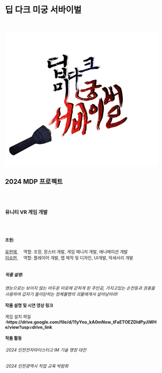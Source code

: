 <h1>딥 다크 미궁 서바이벌</h1><br><br>
<img src="DeepDarkLabyrinthSurvival/Assets/Image/Logo.png" alt="logo" />
<h2>2024 MDP 프로젝트</h2><br><br>
<h3>유니티 VR 게임 개발</h3><br><br>
<h4>조원: </h4>
<A href = "https://github.com/hyunjae0912" target = "링크 방법" > 유현재  </A> 
&emsp; 역할: 조장, 몬스터 개발, 게임 매니저 개발, 애니메이션 개발 <br>
<A href = "https://github.com/leesh0829" target = "링크 방법" > 이승현 </A>
&emsp; 역할: 플레이어 개발, 맵 제작 및 디자인, UI개발, 악세서리 개발 <br><br>
<h5>작품 설명:</h5>
<i>맨눈으로는 보이지 않는 어두운 미로에 갇히게 된 주인공,
가지고있는 손전등과 권총을 사용하여 갑자기 들이닫히는 정체불명의 괴물에게서 살아남아라!</i><br><br>
<b>작품 설명 및 시연 영상 링크</b><br><br>
<b></b>게임 설치 파일</b><br>
<b>&#183;https://drive.google.com/file/d/11yYno_kA0mNxw_tFaETOEZDIdPyJiWHe/view?usp=drive_link</b><br><br>
<b>작품 활동</b>
<h6>&#183;2024 인천전자마이스터고 IM 기술 명장 대전</h6>
<h6>&#183;2024 인천광역시 직업 교육 박람회</h6>
